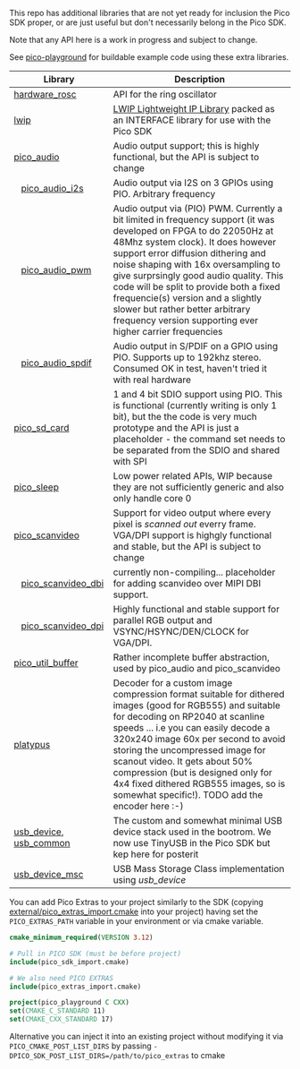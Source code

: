 This repo has additional libraries that are not yet ready for inclusion the Pico SDK proper,
or are just useful but don't necessarily belong in the Pico SDK.

Note that any API here is a work in progress and subject to change.

See [pico-playground](https://github.com/raspberrypi/pico-playground) for buildable example code using these extra libraries.


Library|Description 
---|---
[hardware_rosc](src/rp2_common/hardware_rosc)| API for the ring oscillator
[lwip](src/rp2_common/lwip)| [LWIP Lightweight IP Library](https://savannah.nongnu.org/projects/lwip/) packed as an INTERFACE library for use with the Pico SDK
[pico_audio](src/common/pico_audio)|Audio output support; this is highly functional, but the API is subject to change 
&nbsp;&nbsp;&nbsp;[pico_audio_i2s](src/rp2_common/pico_audio_i2s)|Audio output via I2S on 3 GPIOs using PIO. Arbitrary frequency
&nbsp;&nbsp;&nbsp;[pico_audio_pwm](src/rp2_common/pico_audio_pwm)|Audio output via (PIO) PWM. Currently a bit limited in frequency support (it was developed on FPGA to do 22050Hz at 48Mhz system clock). It does however support error diffusion dithering and noise shaping with 16x oversampling to give surprsingly good audio quality. This code will be split to provide both a fixed frequencie(s) version and a slightly slower but rather better arbitrary frequency version supporting ever higher carrier frequencies 
&nbsp;&nbsp;&nbsp;[pico_audio_spdif](src/rp2_common/pico_audio_spdif)|Audio output in S/PDIF on a GPIO using PIO. Supports up to 192khz stereo. Consumed OK in test, haven't tried it with real hardware
[pico_sd_card](src/rp2_common/pico_sd_card)|1 and 4 bit SDIO support using PIO. This is functional (currently writing is only 1 bit), but the the code is very much prototype and the API is just a placeholder - the command set needs to be separated from the SDIO and shared with SPI
[pico_sleep](src/rp2_common/pico_sleep)|Low power related APIs, WIP because they are not sufficiently generic and also only handle core 0
[pico_scanvideo](src/common/pico_scanvideo)|Support for video output where every pixel is _scanned out_ everry frame. VGA/DPI support is highgly functional and stable, but the API is subject to change
&nbsp;&nbsp;&nbsp;[pico_scanvideo_dbi](src/rp2_common/pico_scanvideo_dbi)| currently non-compiling... placeholder for adding scanvideo over MIPI DBI support.
&nbsp;&nbsp;&nbsp;[pico_scanvideo_dpi](src/rp2_common/pico_scanvideo_dbi)| Highly functional and stable support for parallel RGB output and VSYNC/HSYNC/DEN/CLOCK for VGA/DPI.
[pico_util_buffer](src/common/pico_util_buffer)|Rather incomplete buffer abstraction, used by pico_audio and pico_scanvideo
[platypus](src/common/platypus)| Decoder for a custom image compression format suitable for dithered images (good for RGB555) and suitable for decoding on RP2040 at scanline speeds ... i.e you can easily decode a 320x240 image 60x per second to avoid storing the uncompressed image for scanout video. It gets about 50% compression (but is designed only for 4x4 fixed dithered RGB555 images, so is somewhat specific!). TODO add the encoder here :-)
[usb_device](src/rp2_common/usb_device), [usb_common](src/rp2_common/usb_common)| The custom and somewhat minimal USB device stack used in the bootrom. We now use TinyUSB in the Pico SDK but kep here for posterit
[usb_device_msc](src/rp2_common/usb_device_msc)| USB Mass Storage Class implementation using _usb_device_
 

You can add Pico Extras to your project similarly to the SDK (copying [external/pico_extras_import.cmake](external/pico_extras_import.cmake) into your project)
having set the `PICO_EXTRAS_PATH` variable in your environment or via cmake variable.

```cmake
cmake_minimum_required(VERSION 3.12)

# Pull in PICO SDK (must be before project)
include(pico_sdk_import.cmake)

# We also need PICO EXTRAS
include(pico_extras_import.cmake)

project(pico_playground C CXX)
set(CMAKE_C_STANDARD 11)
set(CMAKE_CXX_STANDARD 17)
``` 

Alternative you can inject it into an existing project without modifying it via `PICO_CMAKE_POST_LIST_DIRS`
 by passing `-DPICO_SDK_POST_LIST_DIRS=/path/to/pico_extras` to cmake

